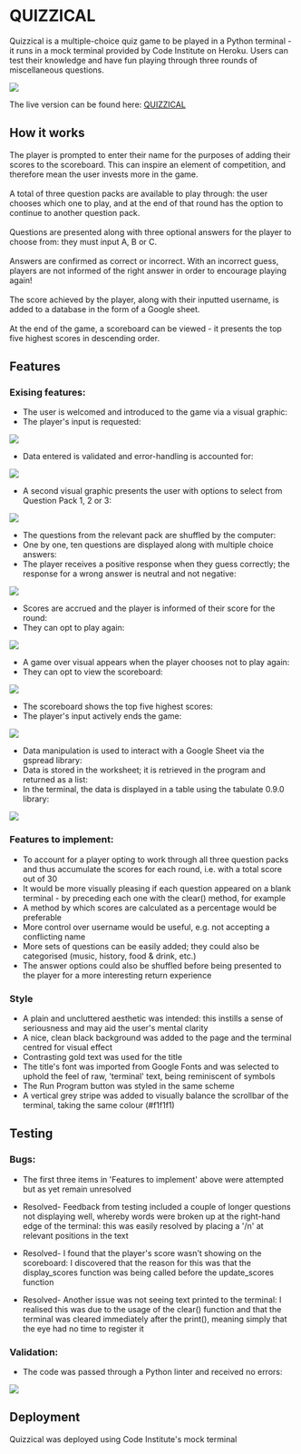 # QUIZZICAL

Quizzical is a multiple-choice quiz game to be played in a Python terminal - it runs in a mock terminal provided by Code Institute on Heroku.
Users can test their knowledge and have fun playing through three rounds of miscellaneous questions.

<img src="https://github.com/jillusc/QUIZ/blob/main/README%20documentation/quizzical-amiresponsive.webp">

The live version can be found here: <a href="https://quizzically-6a77b78fbbe8.herokuapp.com/">QUIZZICAL</a>


## How it works

The player is prompted to enter their name for the purposes of adding their scores to the scoreboard. This can inspire an element of competition, and therefore mean the user invests more in the game.<br><br>
A total of three question packs are available to play through: the user chooses which one to play, and at the end of that round has the option to continue to another question pack.<br><br>
Questions are presented along with three optional answers for the player to choose from: they must input A, B or C.<br><br>
Answers are confirmed as correct or incorrect. With an incorrect guess, players are not informed of the right answer in order to encourage playing again!<br><br>
The score achieved by the player, along with their inputted username, is added to a database in the form of a Google sheet.<br><br>
At the end of the game, a scoreboard can be viewed - it presents the top five highest scores in descending order.


## Features

### Exising features:
* The user is welcomed and introduced to the game via a visual graphic:<br>
* The player's input is requested:
<img src="https://github.com/jillusc/QUIZ/blob/main/README%20documentation/quizzical-screen1.webp">


* Data entered is validated and error-handling is accounted for:
<img src="https://github.com/jillusc/QUIZ/blob/main/README%20documentation/quizzical error handling.webp">


* A second visual graphic presents the user with options to select from Question Pack 1, 2 or 3:
<img src="https://github.com/jillusc/QUIZ/blob/main/README%20documentation/quizzical-screen2.webp">


* The questions from the relevant pack are shuffled by the computer:<br>
* One by one, ten questions are displayed along with multiple choice answers:
* The player receives a positive response when they guess correctly; the response for a wrong answer is neutral and not negative:
<img src="https://github.com/jillusc/QUIZ/blob/main/README%20documentation/quizzical-screen3.webp">


* Scores are accrued and the player is informed of their score for the round:<br>
* They can opt to play again:
<img src="https://github.com/jillusc/QUIZ/blob/main/README%20documentation/quizzical-screen3b.webp">


* A game over visual appears when the player chooses not to play again:<br>
* They can opt to view the scoreboard:
<img src="https://github.com/jillusc/QUIZ/blob/main/README%20documentation/quizzical-screen4.webp">


* The scoreboard shows the top five highest scores:
* The player's input actively ends the game:
<img src="https://github.com/jillusc/QUIZ/blob/main/README%20documentation/quizzical-screen5.webp">


* Data manipulation is used to interact with a Google Sheet via the gspread library:
* Data is stored in the worksheet; it is retrieved in the program and returned as a list:
* In the terminal, the data is displayed in a table using the tabulate 0.9.0 library:
<img src="https://github.com/jillusc/QUIZ/blob/main/README%20documentation/quizzical scoresheet.webp">



### Features to implement:
* To account for a player opting to work through all three question packs and thus accumulate the scores for each round, i.e. with a total score out of 30
* It would be more visually pleasing if each question appeared on a blank terminal - by preceding each one with the clear() method, for example
* A method by which scores are calculated as a percentage would be preferable
* More control over username would be useful, e.g. not accepting a conflicting name
* More sets of questions can be easily added; they could also be categorised (music, history, food & drink, etc.)
* The answer options could also be shuffled before being presented to the player for a more interesting return experience


### Style
* A plain and uncluttered aesthetic was intended: this instills a sense of seriousness and may aid the user's mental clarity
* A nice, clean black background was added to the page and the terminal centred for visual effect
* Contrasting gold text was used for the title
* The title's font was imported from Google Fonts and was selected to uphold the feel of raw, 'terminal' text, being reminiscent of symbols
* The Run Program button was styled in the same scheme
* A vertical grey stripe was added to visually balance the scrollbar of the terminal, taking the same colour (#f1f1f1)


## Testing

### Bugs:
* The first three items in 'Features to implement' above were attempted but as yet remain unresolved

* Resolved- Feedback from testing included a couple of longer questions not displaying well, whereby words were broken up at the right-hand edge of the terminal: this was easily resolved by placing a '/n' at relevant positions in the text
* Resolved- I found that the player's score wasn't showing on the scoreboard: I discovered that the reason for this was that the display_scores function was being called before the update_scores function
* Resolved- Another issue was not seeing text printed to the terminal: I realised this was due to the usage of the clear() function and that the terminal was cleared immediately after the print(), meaning simply that the eye had no time to register it

### Validation:
* The code was passed through a Python linter and received no errors:
<img src="https://github.com/jillusc/QUIZ/blob/main/README%20documentation/python-linter-pass.webp">


## Deployment

Quizzical was deployed using Code Institute's mock terminal


